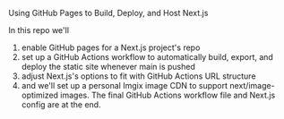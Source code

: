 Using GitHub Pages to Build, Deploy, and Host Next.js

In this repo we'll

1. enable GitHub pages for a Next.js project's repo
2. set up a GitHub Actions workflow to automatically build, export, and deploy the static site whenever main is pushed
3. adjust Next.js's options to fit with GitHub Actions URL structure
4. and we'll set up a personal Imgix image CDN to support next/image-optimized images.
The final GitHub Actions workflow file and Next.js config are at the end.
